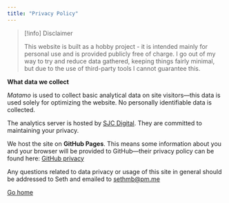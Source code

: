 ```yaml
---
title: "Privacy Policy"
---
```


> [!info] Disclaimer
>
> This website is built as a hobby project - it is intended mainly for personal use and is provided publicly free of charge. I go out of my way to try and reduce data gathered, keeping things fairly minimal, but due to the use of third-party tools I cannot guarantee this.

**What data we collect**

*Matamo* is used to collect basic analytical data on site visitors—this data is used solely for optimizing the website. No personally identifiable data is collected.

The analytics server is hosted by [SJC Digital](https://sjc-digital.com). They are committed to maintaining your privacy.

We host the site on **GitHub Pages**. This means some information about you and your browser will be provided to GitHub—their privacy policy can be found here: [GitHub privacy](https://docs.github.com/en/site-policy/privacy-policies/github-privacy-statement)

Any questions related to data privacy or usage of this site in general should be addressed to Seth and emailed to sethmb@pm.me

[Go home](/)